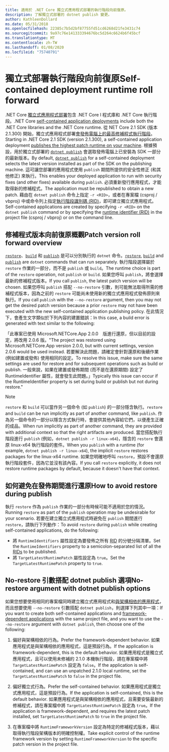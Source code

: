 ```yaml
---
title: 適用於 .NET Core 獨立式應用程式部署的執行階段向前復原。
description: 了解獨立式部署的 dotnet publish 變更。
author: KathleenDollard
ms.date: 05/31/2018
ms.openlocfilehash: 22385c7b5d2bf87755fd51cd6268d21fe3431c74
ms.sourcegitcommit: 9a97c76e141333394676bc5d264c6624b6f45bcf
ms.translationtype: MT
ms.contentlocale: zh-TW
ms.lasthandoff: 01/08/2020
ms.locfileid: "75740791"
---
```

# <a name="self-contained-deployment-runtime-roll-forward"></a><span data-ttu-id="c0e56-103">獨立式部署執行階段向前復原</span><span class="sxs-lookup"><span data-stu-id="c0e56-103">Self-contained deployment runtime roll forward</span></span>

<span data-ttu-id="c0e56-104">.NET Core [獨立式應用程式部署](index.md)包含 .NET Core l 程式庫和 .NET Core 執行階段。</span><span class="sxs-lookup"><span data-stu-id="c0e56-104">.NET Core [self-contained application deployments](index.md) include both the .NET Core libraries and the .NET Core runtime.</span></span> <span data-ttu-id="c0e56-105">從 NET Core 2.1 SDK (版本 2.1.300) 開始，獨立式應用程式部署[會發佈電腦上的最高修補程式執行階段](https://github.com/dotnet/designs/pull/36)。</span><span class="sxs-lookup"><span data-stu-id="c0e56-105">Starting in .NET Core 2.1 SDK (version 2.1.300), a self-contained application deployment [publishes the highest patch runtime on your machine](https://github.com/dotnet/designs/pull/36).</span></span> <span data-ttu-id="c0e56-106">根據預設，用於獨立式部署的 [`dotnet publish`](../tools/dotnet-publish.md) 會選取發佈電腦上已安裝為 SDK 一部分的最新版本。</span><span class="sxs-lookup"><span data-stu-id="c0e56-106">By default, [`dotnet publish`](../tools/dotnet-publish.md) for a self-contained deployment selects the latest version installed as part of the SDK on the publishing machine.</span></span> <span data-ttu-id="c0e56-107">這可讓您部署的應用程式使用 `publish` 期間所提供的安全性修正 (和其他修正) 來執行。</span><span class="sxs-lookup"><span data-stu-id="c0e56-107">This enables your deployed application to run with security fixes (and other fixes) available during `publish`.</span></span> <span data-ttu-id="c0e56-108">必須重新發行應用程式，才能取得新的修補程式。</span><span class="sxs-lookup"><span data-stu-id="c0e56-108">The application must be republished to obtain a new patch.</span></span> <span data-ttu-id="c0e56-109">藉由在 `dotnet publish` 命令上指定 `-r <RID>`，或者在專案檔 (csproj / vbproj) 中或命令列上指定[執行階段識別碼 (RID)](../rid-catalog.md)，即可建立獨立式應用程式。</span><span class="sxs-lookup"><span data-stu-id="c0e56-109">Self-contained applications are created by specifying `-r <RID>` on the `dotnet publish` command or by specifying the [runtime identifier (RID)](../rid-catalog.md) in the project file (csproj / vbproj) or on the command line.</span></span>

## <a name="patch-version-roll-forward-overview"></a><span data-ttu-id="c0e56-110">修補程式版本向前復原概觀</span><span class="sxs-lookup"><span data-stu-id="c0e56-110">Patch version roll forward overview</span></span>

<span data-ttu-id="c0e56-111">[`restore`](../tools/dotnet-restore.md)、[`build`](../tools/dotnet-build.md) 和 [`publish`](../tools/dotnet-publish.md) 是可以分別執行的 `dotnet` 命令。</span><span class="sxs-lookup"><span data-stu-id="c0e56-111">[`restore`](../tools/dotnet-restore.md), [`build`](../tools/dotnet-build.md) and [`publish`](../tools/dotnet-publish.md) are `dotnet` commands that can run separately.</span></span> <span data-ttu-id="c0e56-112">執行階段選擇屬於 `restore` 作業的一部分，而不是 `publish` 或 `build`。</span><span class="sxs-lookup"><span data-stu-id="c0e56-112">The runtime choice is part of the `restore` operation, not `publish` or `build`.</span></span> <span data-ttu-id="c0e56-113">如果您呼叫 `publish`，將會選擇最新的修補程式版本。</span><span class="sxs-lookup"><span data-stu-id="c0e56-113">If you call `publish`, the latest patch version will be chosen.</span></span> <span data-ttu-id="c0e56-114">如果您呼叫 `publish` 搭配 `--no-restore` 引數，則可能無法取得所需的修補程式版本，因為之前的 `restore` 可能尚未使用新的獨立式應用程式發佈原則來執行。</span><span class="sxs-lookup"><span data-stu-id="c0e56-114">If you call `publish` with the `--no-restore` argument, then you may not get the desired patch version because a prior `restore` may not have been executed with the new self-contained application publishing policy.</span></span> <span data-ttu-id="c0e56-115">在此情況下，會產生文字類似於下列內容的建置錯誤：</span><span class="sxs-lookup"><span data-stu-id="c0e56-115">In this case, a build error is generated with text similar to the following:</span></span>

  <span data-ttu-id="c0e56-116">「此專案已使用 Microsoft.NETCore.App 2.0.0　版進行還原，但以目前的設定，將改用 2.0.6 版。</span><span class="sxs-lookup"><span data-stu-id="c0e56-116">"The project was restored using Microsoft.NETCore.App version 2.0.0, but with current settings, version 2.0.6 would be used instead.</span></span> <span data-ttu-id="c0e56-117">若要解決此問題，請確定會針對還原和後續作業 (例如建置或發佈) 使用相同的設定。</span><span class="sxs-lookup"><span data-stu-id="c0e56-117">To resolve this issue, make sure the same settings are used for restore and for subsequent operations such as build or publish.</span></span> <span data-ttu-id="c0e56-118">一般來說，如果在建置或發佈期間 (而不是在還原期間) 設定了 RuntimeIdentifier 屬性，就會發生此問題。」</span><span class="sxs-lookup"><span data-stu-id="c0e56-118">Typically this issue can occur if the RuntimeIdentifier property is set during build or publish but not during restore."</span></span>

> [!NOTE]
> <span data-ttu-id="c0e56-119">`restore` 和 `build` 可以當作另一個命令 (如 `publish`) 的一部分隱含執行。</span><span class="sxs-lookup"><span data-stu-id="c0e56-119">`restore` and `build` can be run implicitly as part of another command, like `publish`.</span></span> <span data-ttu-id="c0e56-120">作為另一個命令的一部分以隱含方式執行時，會提供其他內容給它們，以便產生正確的成品。</span><span class="sxs-lookup"><span data-stu-id="c0e56-120">When run implicitly as part of another command, they are provided with additional context so that the right artifacts are produced.</span></span> <span data-ttu-id="c0e56-121">當您搭配執行階段進行 `publish` (例如，`dotnet publish -r linux-x64`)，隱含的 `restore` 會還原 linux-x64 執行階段的套件。</span><span class="sxs-lookup"><span data-stu-id="c0e56-121">When you `publish` with a runtime (for example, `dotnet publish -r linux-x64`), the implicit `restore` restores packages for the linux-x64 runtime.</span></span> <span data-ttu-id="c0e56-122">如果您明確地呼叫 `restore`，預設不會還原執行階段套件，因為它並沒有該內容。</span><span class="sxs-lookup"><span data-stu-id="c0e56-122">If you call `restore` explicitly, it does not restore runtime packages by default, because it doesn't have that context.</span></span>

## <a name="how-to-avoid-restore-during-publish"></a><span data-ttu-id="c0e56-123">如何避免在發佈期間進行還原</span><span class="sxs-lookup"><span data-stu-id="c0e56-123">How to avoid restore during publish</span></span>

<span data-ttu-id="c0e56-124">執行 `restore` 作為 `publish` 作業的一部分有時候可能不適用於您的情況。</span><span class="sxs-lookup"><span data-stu-id="c0e56-124">Running `restore` as part of the `publish` operation may be undesirable for your scenario.</span></span> <span data-ttu-id="c0e56-125">若要在建立獨立式應用程式時避免在 `publish` 期間進行 `restore`，請執行下列動作：</span><span class="sxs-lookup"><span data-stu-id="c0e56-125">To avoid `restore` during `publish` while creating self-contained applications, do the following:</span></span>

- <span data-ttu-id="c0e56-126">將 `RuntimeIdentifiers` 屬性設定為要發佈之所有 [RID](../rid-catalog.md) 的分號分隔清單。</span><span class="sxs-lookup"><span data-stu-id="c0e56-126">Set the `RuntimeIdentifiers` property to a semicolon-separated list of all the [RIDs](../rid-catalog.md) to be published.</span></span>
- <span data-ttu-id="c0e56-127">將 `TargetLatestRuntimePatch` 屬性設定為 `true`。</span><span class="sxs-lookup"><span data-stu-id="c0e56-127">Set the `TargetLatestRuntimePatch` property to `true`.</span></span>

## <a name="no-restore-argument-with-dotnet-publish-options"></a><span data-ttu-id="c0e56-128">No-restore 引數搭配 dotnet publish 選項</span><span class="sxs-lookup"><span data-stu-id="c0e56-128">No-restore argument with dotnet publish options</span></span>

<span data-ttu-id="c0e56-129">如果您想要使用相同的專案檔同時建立獨立式應用程式和[與架構相依的應用程式](index.md)，而且想要使用 `--no-restore` 引數搭配 `dotnet publish`，則選擇下列其中一項：</span><span class="sxs-lookup"><span data-stu-id="c0e56-129">If you want to create both self-contained applications and [framework-dependent applications](index.md) with the same project file, and you want to use the `--no-restore` argument with `dotnet publish`, then choose one of the following:</span></span>

1. <span data-ttu-id="c0e56-130">偏好與架構相依的行為。</span><span class="sxs-lookup"><span data-stu-id="c0e56-130">Prefer the framework-dependent behavior.</span></span> <span data-ttu-id="c0e56-131">如果應用程式是與架構相依的應用程式，這是預設行為。</span><span class="sxs-lookup"><span data-stu-id="c0e56-131">If the application is framework-dependent, this is the default behavior.</span></span> <span data-ttu-id="c0e56-132">如果應用程式是獨立式應用程式，且可以使用未修補的 2.1.0 本機執行階段，請在專案檔中將 `TargetLatestRuntimePatch` 設定為 `false`。</span><span class="sxs-lookup"><span data-stu-id="c0e56-132">If the application is self-contained, and can use an unpatched 2.1.0 local runtime, set the `TargetLatestRuntimePatch` to `false` in the project file.</span></span>

2. <span data-ttu-id="c0e56-133">偏好獨立式行為。</span><span class="sxs-lookup"><span data-stu-id="c0e56-133">Prefer the self-contained behavior.</span></span> <span data-ttu-id="c0e56-134">如果應用程式是獨立式應用程式，這是預設行為。</span><span class="sxs-lookup"><span data-stu-id="c0e56-134">If the application is self-contained, this is the default behavior.</span></span> <span data-ttu-id="c0e56-135">如果應用程式是與架構相依的應用程式，且需要安裝最新的修補程式，請在專案檔中將 `TargetLatestRuntimePatch` 設定為 `true`。</span><span class="sxs-lookup"><span data-stu-id="c0e56-135">If the application is framework-dependent, and requires the latest patch installed, set `TargetLatestRuntimePatch` to `true` in the project file.</span></span>

3. <span data-ttu-id="c0e56-136">在專案檔中將 `RuntimeFrameworkVersion` 設定為特定的修補程式版本，藉以取得執行階段架構版本的明確控制權。</span><span class="sxs-lookup"><span data-stu-id="c0e56-136">Take explicit control of the runtime framework version by setting `RuntimeFrameworkVersion` to the specific patch version in the project file.</span></span>
